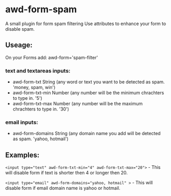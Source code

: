 # awd-form-spam
A small plugin for form spam filtering
Use attributes to enhance your form to disable spam.

## Useage:
On your Forms add: awd-form='spam-filter'

### text and textareas inputs:
- awd-form-txt String (any word or text you want to be detected as spam. 'money, spam, win')
- awd-form-txt-min Number (any number will be the minimum chrachters to type in. '5')
- awd-form-txt-max Number (any number will be the maximum chrachters to type in. '30')

### email inputs:
- awd-form-domains String (any domain name you add will be detected as spam. 'yahoo, hotmail')

## Examples:

```<input type="text" awd-form-txt-min="4" awd-form-txt-max="20">``` - This will disable form if text is shorter then 4 or longer then 20.

```<input type="email" awd-form-domains="yahoo, hotmail" >``` - This will disable form if email domain name is yahoo or hotmail.
